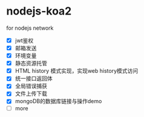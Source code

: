 # nodejs-koa2

for nodejs network

- [x] jwt鉴权
- [x] 邮箱发送
- [x] 环境变量
- [x] 静态资源托管
- [x] HTML history 模式实现，实现web history模式访问
- [x] 统一接口返回体
- [x] 全局错误捕获
- [x] 文件上传下载
- [x] mongoDB的数据库链接与操作demo
- [ ] more
